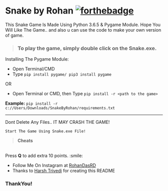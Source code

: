 # Snake by Rohan [![forthebadge](https://forthebadge.com/images/badges/made-with-python.svg)](https://forthebadge.com)
This Snake Game Is Made Using Python 3.6.5 & Pygame Module.
Hope You Will Like The Game.. and also u can use the code to make your own version of game.

> ### To play the game, simply double click on the **Snake.exe**.


Installing The Pygame Module:
<br>
* Open Terminal/CMD
* Type ```pip install pygame/ pip3 install pygame```

OR

* Open Terminal or CMD, then Type ```pip install -r <path to the game>```

**Example:** ```pip install -r c://Users/Downloads/SnakeByRohan/requirements.txt```

---

Dont Delete Any Files.. IT MAY CRASH THE GAME!

```Start The Game Using Snake.exe File!```


> **Cheats**
<br>
Press <b>Q</b> to add extra 10 points. :smile:

* Follow Me On Instagram at [RohanDasRD](https://www.instagram.com/RohanDasRD)
* Thanks to [Harsh Trivedi](https://harsh98trivedi.github.io) for creating this README

### ThankYou!
